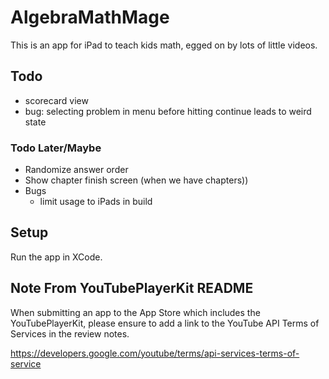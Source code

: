 # AlgebraMathMage 

This is an app for iPad to teach kids math, egged on by lots of little videos.

## Todo 
 * scorecard view
 * bug: selecting problem in menu before hitting continue leads to weird state
 
### Todo Later/Maybe
 * Randomize answer order
 * Show chapter finish screen (when we have chapters))
 * Bugs
   * limit usage to iPads in build

## Setup
Run the app in XCode.

## Note From YouTubePlayerKit README
When submitting an app to the App Store which includes the YouTubePlayerKit, please ensure to add a link to the YouTube API Terms of Services in the review notes.

https://developers.google.com/youtube/terms/api-services-terms-of-service

